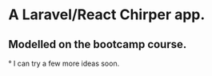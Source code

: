 # A Laravel/React Chirper app.

## Modelled on the bootcamp course. 

° I can try a few more ideas soon. 
